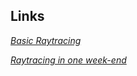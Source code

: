 ## Links

[*Basic Raytracing*](https://gabrielgambetta.com/computer-graphics-from-scratch/02-basic-raytracing.html)

[*Raytracing in one week-end*](https://raytracing.github.io/books/RayTracingInOneWeekend.html)
